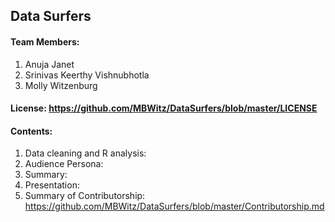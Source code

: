 ## Data Surfers

#### Team Members:
1. Anuja Janet
2. Srinivas Keerthy Vishnubhotla
3. Molly Witzenburg

#### License: https://github.com/MBWitz/DataSurfers/blob/master/LICENSE

#### Contents:
1. Data cleaning and R analysis: 
2. Audience Persona:
3. Summary:
4. Presentation:
5. Summary of Contributorship: https://github.com/MBWitz/DataSurfers/blob/master/Contributorship.md

